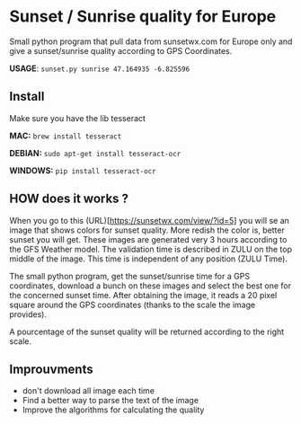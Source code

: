 # Sunset / Sunrise quality for Europe
Small python program that pull data from sunsetwx.com for Europe only and give a sunset/sunrise quality according to GPS Coordinates.

**USAGE**:
`sunset.py sunrise 47.164935 -6.825596`


## Install
Make sure you have the lib tesseract

**MAC:**
`brew install tesseract`

**DEBIAN:**
`sudo apt-get install tesseract-ocr`

**WINDOWS:**
`pip install tesseract-ocr`


## HOW does it works ?
When you go to this (URL)[https://sunsetwx.com/view/?id=5] you will se an image that shows colors for sunset quality.
More redish the color is, better sunset you will get. These images are generated very 3 hours according to the GFS Weather model. The validation time is described in ZULU on the top middle of the image. This time is independent of any position (ZULU Time).

The small python program, get the sunset/sunrise time for a GPS coordinates, download a bunch on these images and select the best one for the concerned sunset time.
After obtaining the image, it reads a 20 pixel square around the GPS coordinates (thanks to the scale the image provides).

A pourcentage of the sunset quality will be returned according to the right scale.


## Improuvments
- don't download all image each time
- Find a better way to parse the text of the image
- Improve the algorithms for calculating the quality
